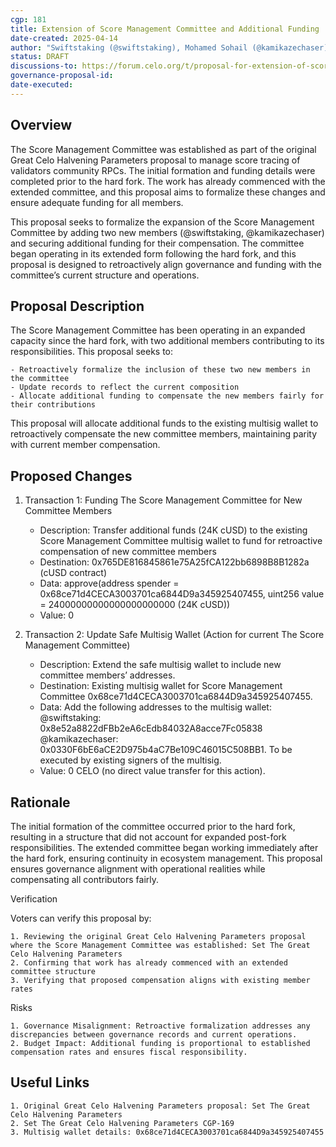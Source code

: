 ```yaml
---
cgp: 181
title: Extension of Score Management Committee and Additional Funding
date-created: 2025-04-14
author: "Swiftstaking (@swiftstaking), Mohamed Sohail (@kamikazechaser)"
status: DRAFT
discussions-to: https://forum.celo.org/t/proposal-for-extension-of-score-management-committee-and-additional-funding/10958?u=kamikazechaser
governance-proposal-id:
date-executed:
---
```


## Overview

The Score Management Committee was established as part of the original Great
Celo Halvening Parameters proposal to manage score tracing of validators
community RPCs. The initial formation and funding details were completed prior
to the hard fork. The work has already commenced with the extended committee,
and this proposal aims to formalize these changes and ensure adequate funding
for all members.

This proposal seeks to formalize the expansion of the Score Management Committee
by adding two new members (@swiftstaking, @kamikazechaser) and securing
additional funding for their compensation. The committee began operating in its
extended form following the hard fork, and this proposal is designed to
retroactively align governance and funding with the committee’s current
structure and operations.

## Proposal Description

The Score Management Committee has been operating in an expanded capacity since
the hard fork, with two additional members contributing to its responsibilities.
This proposal seeks to:

    - Retroactively formalize the inclusion of these two new members in the committee
    - Update records to reflect the current composition
    - Allocate additional funding to compensate the new members fairly for their contributions

This proposal will allocate additional funds to the existing multisig wallet to
retroactively compensate the new committee members, maintaining parity with
current member compensation.

## Proposed Changes

1. Transaction 1: Funding The Score Management Committee for New Committee
   Members

   - Description: Transfer additional funds (24K cUSD) to the existing Score
     Management Committee multisig wallet to fund for retroactive compensation
     of new committee members
   - Destination: 0x765DE816845861e75A25fCA122bb6898B8B1282a (cUSD contract)
   - Data: approve(address spender = 0x68ce71d4CECA3003701ca6844D9a345925407455,
     uint256 value = 24000000000000000000000 (24K cUSD))
   - Value: 0

2. Transaction 2: Update Safe Multisig Wallet (Action for current The Score
   Management Committee)

   - Description: Extend the safe multisig wallet to include new committee
     members’ addresses.
   - Destination: Existing multisig wallet for Score Management Committee
     0x68ce71d4CECA3003701ca6844D9a345925407455.
   - Data: Add the following addresses to the multisig wallet: @swiftstaking:
     0x8e52a8822dFBb2eA6cEdb84032A8acce7Fc05838 @kamikazechaser:
     0x0330F6bE6aCE2D975b4aC7Be109C46015C508BB1. To be executed by existing
     signers of the multisig.
   - Value: 0 CELO (no direct value transfer for this action).

## Rationale

The initial formation of the committee occurred prior to the hard fork,
resulting in a structure that did not account for expanded post-fork
responsibilities. The extended committee began working immediately after the
hard fork, ensuring continuity in ecosystem management. This proposal ensures
governance alignment with operational realities while compensating all
contributors fairly.

Verification

Voters can verify this proposal by:

    1. Reviewing the original Great Celo Halvening Parameters proposal where the Score Management Committee was established: Set The Great Celo Halvening Parameters
    2. Confirming that work has already commenced with an extended committee structure
    3. Verifying that proposed compensation aligns with existing member rates

Risks

    1. Governance Misalignment: Retroactive formalization addresses any discrepancies between governance records and current operations.
    2. Budget Impact: Additional funding is proportional to established compensation rates and ensures fiscal responsibility.

## Useful Links

    1. Original Great Celo Halvening Parameters proposal: Set The Great Celo Halvening Parameters
    2. Set The Great Celo Halvening Parameters CGP-169
    3. Multisig wallet details: 0x68ce71d4CECA3003701ca6844D9a345925407455
